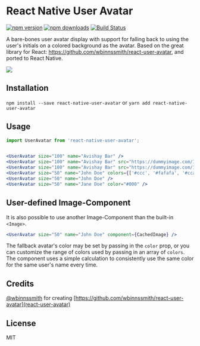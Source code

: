 # React Native User Avatar

[![npm version](https://img.shields.io/npm/v/react-native-user-avatar.svg?style=flat-square)](https://www.npmjs.com/package/react-native-user-avatar)
[![npm downloads](https://img.shields.io/npm/dm/react-native-user-avatar.svg?style=flat-square)](https://www.npmjs.com/package/react-native-user-avatar)
[![Build Status](https://travis-ci.org/avishayil/react-native-user-avatar.svg?branch=master)](https://travis-ci.org/avishayil/react-native-user-avatar)

A bare-bones user avatar display with support for falling back to using the user's initials on a colored background as the avatar.
Based on the great library for React: https://github.com/wbinnssmith/react-user-avatar, and ported to React Native.

![](http://i.imgur.com/LJjK9cl.png)

## Installation

`npm install --save react-native-user-avatar` or `yarn add react-native-user-avatar`

## Usage

```jsx
import UserAvatar from 'react-native-user-avatar';


<UserAvatar size="100" name="Avishay Bar" />
<UserAvatar size="100" name="Avishay Bar" src="https://dummyimage.com/100x100/000/fff" />
<UserAvatar size="100" name="Avishay Bar" src="https://dummyimage.com/100x100/000/fff" cache="force-cache" />
<UserAvatar size="50" name="John Doe" colors={['#ccc', '#fafafa', '#ccaabb']}/>
<UserAvatar size="50" name="John Doe" />
<UserAvatar size="50" name="Jane Doe" color="#000" />
```

## User-defined Image-Component

It is also possible to use another Image-Component than the built-in `<Image>`.

```jsx
<UserAvatar size="50" name="John Doe" component={CachedImage} />
```

The fallback avatar's color may be set by passing in the `color` prop, or you can customize the range of colors
used by passing in an array of `colors`. The component uses a simple calculation to consistently use the same
color for the same user's name every time.

## Credits

[@wbinnssmith](https://github.com/wbinnssmith/) for creating [https://github.com/wbinnssmith/react-user-avatar](react-user-avatar)

## License

MIT
